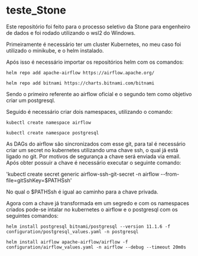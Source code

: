 # teste_Stone

Este repositório foi feito para o processo seletivo da Stone para engenheiro de dados e foi rodado utilizando o wsl2 do Windows.

Primeiramente é necessário ter um cluster Kubernetes, no meu caso foi utilizado o minikube, e o helm instalado.

Após isso é necessário importar os repositórios helm com os comandos:
   
  ```
  helm repo add apache-airflow https://airflow.apache.org/
  
  helm repo add bitnami https://charts.bitnami.com/bitnami
  ```

 Sendo o primeiro referente ao airflow oficial e o segundo tem como objetivo criar um postgresql.
 
 Seguido é necessário criar dois namespaces, utilizando o comando:
 
  ```
  kubectl create namespace airflow
  
  kubectl create namespace postgresql
   ```

As DAGs do airflow são sincronizados com esse git, para tal é necessário criar um secret no kubernetes utilizando uma chave ssh, o qual já está ligado no git. Por motivos de segurança a chave será enviada via email. Após obter possuir a chave é necessário executar o seguinte comando:

  'kubectl create secret generic airflow-ssh-git-secret -n airflow --from-file=gitSshKey=$PATHSsh'
  
No qual o $PATHSsh é igual ao caminho para a chave privada.

Agora com a chave já transformada em um segredo e com os namespaces criados pode-se intalar no kubernetes o airflow e o postgresql com os seguintes comandos:

  ```
  helm install postgresql bitnami/postgresql --version 11.1.6 -f configuration/postgresql_values.yaml -n postgresql

  helm install airflow apache-airflow/airflow -f configuration/airflow_values.yaml -n airflow --debug --timeout 20m0s
  ```


